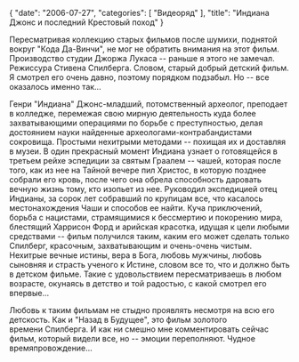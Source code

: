 {
   "date": "2006-07-27",
   "categories": [
      "Видеоряд"
   ],
   "title": "Индиана Джонс и последний Крестовый поход"
}

Пересматривая коллекцию старых фильмов после шумихи, поднятой вокруг "Кода Да-Винчи", не мог не обратить внимания на этот фильм. Производство студии Джоржа Лукаса -- раньше я этого не замечал. Режиссура Стивена Спилберга. Словом, старый добрый детский фильм. Я смотрел его очень давно, поэтому порядком подзабыл. Но -- все оказалось именно так...

Генри "Индиана" Джонс-младший, потомственный археолог, преподает в колледже, перемежая свою мирную деятельность куда более захватывающими операциями по борьбе с преступностью, делая достоянием науки найденные археологами-контрабандистами сокровища. Простыми нехитрыми методами -- похищая их и доставляя в музеи. В один прекрасный момент Индиана узнает о готовящейся в третьем рейхе эспедиции за святым Граалем -- чашей, которая после того, как из нее на Тайной вечере пил Христос, в которую позднее собрали его кровь, после чего она обрела способность даровать вечную жизнь тому, кто изопьет из нее. Руководил экспедицией отец Индианы, за сорок лет собравший по крупицам все, что касалось местонахождения Чаши и способов ее найти. Куча приключений, борьба с нацистами, страмящимися к бессмертию и покорению мира, блестящий Харрисон Форд и арийская красотка, идущая к цели любыми средствами -- фильм получился таким, каким его может сделать только Спилберг, красочным, захватывающим и очень-очень чистым. Нехитрые вечные истины, вера в Бога, любовь мужчины, любовь сыновняя и страсть ученого к Истине, словом все то, что и должно быть в детском фильме. Такие с удовольствием пересматриваешь в любом возрасте, окунаясь в детство и той радостью, с какой смотрел его впервые...

Любовь к таким фильмам не стыдно проявлять несмотря на всю его детскость. Как и "Назад в Будущее", это фильм золотого времени Спилберга. И как ни смешно мне комментировать сейчас фильм, который видели все, но -- эмоции переполняют. Чудное времяпровождение...
